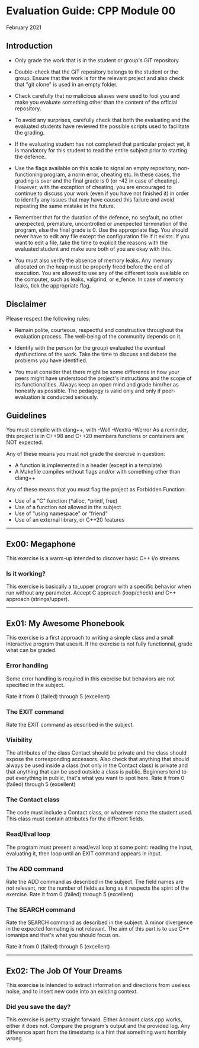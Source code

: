 # Evaluation Guide: CPP Module 00

February 2021

## Introduction
- Only grade the work that is in the student or group's
GiT repository.

- Double-check that the GiT repository belongs to the student
or the group. Ensure that the work is for the relevant project
and also check that "git clone" is used in an empty folder.

- Check carefully that no malicious aliases were used to fool you
and make you evaluate something other than the content of the
official repository.

- To avoid any surprises, carefully check that both the evaluating
and the evaluated students have reviewed the possible scripts used
to facilitate the grading.

- If the evaluating student has not completed that particular
project yet, it is mandatory for this student to read the
entire subject prior to starting the defence.

- Use the flags available on this scale to signal an empty repository,
non-functioning program, a norm error, cheating etc. In these cases,
the grading is over and the final grade is 0 (or -42 in case of
cheating). However, with the exception of cheating, you are
encouraged to continue to discuss your work (even if you have not
finished it) in order to identify any issues that may have caused
this failure and avoid repeating the same mistake in the future.

- Remember that for the duration of the defence, no segfault,
no other unexpected, premature, uncontrolled or unexpected
termination of the program, else the final grade is 0. Use the
appropriate flag.
You should never have to edit any file except the configuration file if it exists.
If you want to edit a file, take the time to explicit the reasons with the
evaluated student and make sure both of you are okay with this.

- You must also verify the absence of memory leaks. Any memory allocated on the heap must
be properly freed before the end of execution.
You are allowed to use any of the different tools available on the computer, such as
leaks, valgrind, or e_fence. In case of memory leaks, tick the appropriate flag.

## Disclaimer
Please respect the following rules:

- Remain polite, courteous, respectful and constructive
throughout the evaluation process. The well-being of the community
depends on it.

- Identify with the person (or the group) evaluated the eventual
dysfunctions of the work. Take the time to discuss
and debate the problems you have identified.

- You must consider that there might be some difference in how your
peers might have understood the project's instructions and the
scope of its functionalities. Always keep an open mind and grade
him/her as honestly as possible. The pedagogy is valid only and
only if peer-evaluation is conducted seriously.

## Guidelines
You must compile with clang++, with -Wall -Wextra -Werror
As a reminder, this project is in C++98 and C++20 members functions or containers are NOT expected.

Any of these means you must not grade the exercise in question:
- A function is implemented in a header (except in a template)
- A Makefile compiles without flags and/or with something other than clang++

Any of these means that you must flag the project as Forbidden Function:
- Use of a "C" function (*alloc, *printf, free)
- Use of a function not allowed in the subject
- Use of "using namespace" or "friend"
- Use of an external library, or C++20 features

---

## Ex00: Megaphone
This exercise is a warm-up intended to discover basic C++ i/o streams.

### Is it working?
This exercise is basically a to_upper program with a specific behavior when run without any parameter.
Accept C approach (loop/check) and C++ approach (strings/upper).

---

## Ex01: My Awesome Phonebook
This exercise is a first approach to writing a simple class and a small interactive program that uses it. If the exercise is not fully functionnal, grade what can be graded.

### Error handling
Some error handling is required in this exercise but behaviors are not specified in the subject.

Rate it from 0 (failed) through 5 (excellent)

### The EXIT command
Rate the EXIT command as described in the subject.

### Visibility
The attributes of the class Contact should be private and the class
should expose the corresponding accessors.
Also check that anything that
should always be used inside a class (not only in the Contact class) is private
and that anything that can be used outside a class is public. Beginners tend
to put everything in public, that's what you want to spot here.
Rate it from 0 (failed) through 5 (excellent)

### The Contact class
The code must include a Contact class, or whatever name the student
used.
This class must contain attributes for the different fields.

### Read/Eval loop
The program must present a read/eval loop at some point: reading
the input, evaluating it, then loop until an EXIT command appears in input.

### The ADD command
Rate the ADD command as described in the subject. The field names
are not relevant, nor the number of fields as long as it respects the spirit
of the exercise.
Rate it from 0 (failed) through 5 (excellent)

### The SEARCH command
Rate the SEARCH command as described in the subject. A minor divergence in the expected formating is not relevant. The aim of this part is to use C++ iomanips and that's what you should focus on.

Rate it from 0 (failed) through 5 (excellent)

---

## Ex02: The Job Of Your Dreams
This exercise is intended to extract information and directions from useless noise, and to insert new code into an existing context.

### Did you save the day?
This exercise is pretty straight forward. Either Account.class.cpp works, either it does not. Compare the program's output and the provided log. Any difference apart from the timestamp is a hint that something went horribly wrong.
